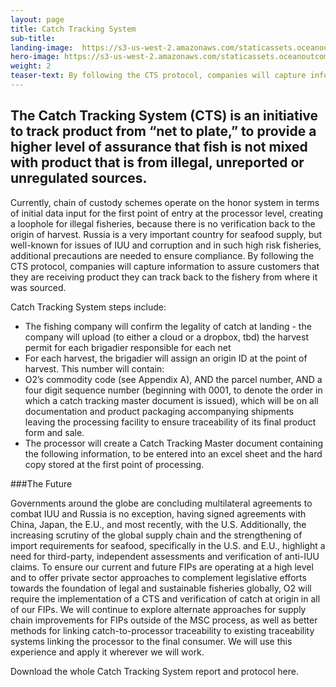 ```yaml
---
layout: page 
title: Catch Tracking System
sub-title: 
landing-image: 	https://s3-us-west-2.amazonaws.com/staticassets.oceanoutcomes.org/rollover+images/observersrollover.jpg
hero-image: https://s3-us-west-2.amazonaws.com/staticassets.oceanoutcomes.org/hero+photos/observershero.jpg
weight: 2
teaser-text: By following the CTS protocol, companies will capture information to assure customers that they are receiving product they can track back to the fishery from where it was sourced. 
---
```


## The Catch Tracking System (CTS) is an initiative to track product from “net to plate,” to provide a higher level of assurance that fish is not mixed with product that is from illegal, unreported or unregulated sources.

Currently, chain of custody schemes operate on the honor system in terms of initial data input for the first point of entry at the processor level, creating a loophole for illegal fisheries, because there is no verification back to the origin of harvest. Russia is a very important country for seafood supply, but well-known for issues of IUU and corruption and in such high risk fisheries, additional precautions are needed to ensure compliance. By following the CTS protocol, companies will capture information to assure customers that they are receiving product they can track back to the fishery from where it was sourced.

Catch Tracking System steps include:

* The fishing company will confirm the legality of catch at landing - the company will upload (to either a cloud or a dropbox, tbd) the harvest permit for each brigadier responsible for each net 
* For each harvest, the brigadier will assign an origin ID at the point of harvest. This number will contain:  
* O2’s commodity code (see Appendix A), AND the parcel number, AND a four digit sequence number (beginning with 0001, to denote the order in which a catch tracking master document is issued), which will be on all documentation and product packaging accompanying shipments leaving the processing facility to ensure traceability of its final product form and sale.  
* The processor will create a Catch Tracking Master document containing the following information, to be entered into an excel sheet and the hard copy stored at the first point of processing. 
 
###The Future

Governments around the globe are concluding multilateral agreements to combat IUU and Russia is no exception, having signed agreements with China, Japan, the E.U., and most recently, with the U.S. Additionally, the increasing scrutiny of the global supply chain and the strengthening of import requirements for seafood, specifically in the U.S. and E.U., highlight a need for third-party, independent assessments and verification of anti-IUU claims. To ensure our current and future FIPs are operating at a high level and to offer private sector approaches to complement legislative efforts towards the foundation of legal and sustainable fisheries globally, O2 will require the implementation of a CTS and verification of catch at origin in all of our FIPs. We will continue to explore alternate approaches for supply chain improvements for FIPs outside of the MSC process, as well as better methods for linking catch-to-processor traceability to existing traceability systems linking the processor to the final consumer. We will use this experience and apply it wherever we will work.

Download the whole Catch Tracking System report and protocol here.
